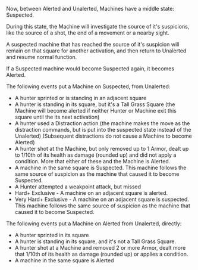 Now, between Alerted and Unalerted, Machines have a middle state: Suspected.

During this state, the Machine will investigate the source of it's suspicions, like the source of a shot, the end of a movement or a nearby sight. 

A suspected machine that has reached the source of it's suspicion will remain on that square for another activation, and then return to Unalerted and resume normal function.


If a Suspected machine would become Suspected again, it becomes Alerted.

The following events put a Machine on Suspected, from Unalerted:
- A hunter sprinted or is standing in an adjacent square
- A hunter is standing in its square, but it's a Tall Grass Square (the Machine will become alerted if neither Hunter or Machine exit this square until the its next activation)
- A hunter used a Distraction action (the machine makes the move as the distraction commands, but is put into the suspected state instead of the Unalerted) (Subsequent distractions do not cause a Machine to become Alerted)
- A hunter shot at the Machine, but only removed up to 1 Armor, dealt up to 1/10th of its health as damage (rounded up) and did not apply a condition. More that either of these and the Machine is Alerted.
- A machine in the same square is Suspected. This machine follows the same source of suspicion as the machine that caused it to become Suspected.
- A Hunter attempted a weakpoint attack, but missed
- Hard+ Exclusive - A machine on an adjacent square is alerted.
- Very Hard+ Exclusive - A machine on an adjacent square is suspected. This machine follows the same source of suspicion as the machine that caused it to become Suspected.

The following events put a Machine on Alerted from Unalerted, directly:
- A hunter sprinted in its square
- A hunter is standing in its square, and it's not a Tall Grass Square.
- A hunter shot at a Machine and removed 2 or more Armor, dealt more that 1/10th of its health as damage (rounded up) or applies a condition.
- A machine in the same square is Alerted